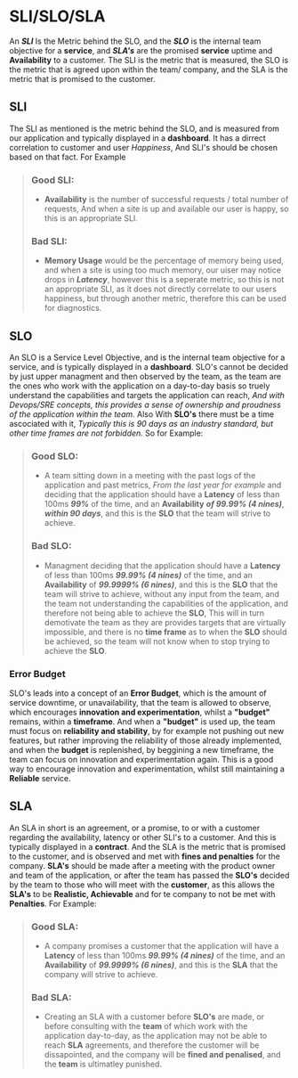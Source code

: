 # SLI/SLO/SLA
An ***SLI*** Is the Metric behind the SLO, and the ***SLO*** is the internal team objective for a **service**, and ***SLA's*** are the promised **service** uptime and **Availability** to a customer. The SLI is the metric that is measured, the SLO is the metric that is agreed upon within the team/ company, and the SLA is the metric that is promised to the customer.

## SLI

The SLI as mentioned is the metric behind the SLO, and is measured from our application and typically displayed in a **dashboard**. 
It has a dirrect correlation to customer and user *Happiness*, And SLI's should be chosen based on that fact. For Example
> ### Good SLI:
> - **Availability** is the number of successful requests / total number of requests, And when a site is up and available our user is happy, so this is an appropriate SLI.
> ### Bad SLI:
>  - **Memory Usage** would be the percentage of memory being used, and when a site is using too much memory, our uiser may notice drops in ***Latency***, however this is a seperate metric, so this is not an appropriate SLI, as it does not directly correlate to our users happiness, but through another metric, therefore this can be used for diagnostics.

## SLO
An SLO is a Service Level Objective, and is the internal team objective for a service, and is typically displayed in a **dashboard**. SLO's cannot be decided by just upper managment and then observed by the team, as the team are the ones who work with the application on a day-to-day basis so truely understand the capabilities and targets the application can reach, *And with Devops/SRE concepts, this provides a sense of ownership and proudness of the application within the team*. Also With **SLO's** there must be a time ascociated with it, *Typically this is 90 days as an industry standard, but other time frames are not forbidden.* So for Example:
> ### Good SLO:
> - A team sitting down in a meeting with the past logs of the application and past metrics, *From the last year for example* and deciding that the application should have a **Latency** of less than 100ms ***99%*** of the time, and an **Availability** ***of 99.99% (4 nines)***, ***within 90 days***, and this is the **SLO** that the team will strive to achieve.
> ### Bad SLO:
> - Managment deciding that the application should have a **Latency** of less than 100ms ***99.99% (4 nines)*** of the time, and an **Availability** of ***99.9999% (6 nines)***, and this is the **SLO** that the team will strive to achieve, without any input from the team, and the team not understanding the capabilities of the application, and therefore not being able to achieve the **SLO**, This will in turn demotivate the team as they are provides targets that are virtually impossible, and there is no **time frame** as to when the **SLO** should be achieved, so the team will not know when to stop trying to achieve the **SLO**.

### Error Budget
SLO's leads into a concept of an **Error Budget**, which is the amount of service downtime, or unavailability, that the team is allowed to observe, which encourages **innovation and experimentation**, whilst a **"budget"** remains, within a **timeframe**. And when a **"budget"** is used up, the team must focus on **reliability and stability**, by for example not pushing out new features, but rather improving the reliability of those already implemented, and when the **budget** is replenished, by beggining a new timeframe, the team can focus on innovation and experimentation again. This is a good way to encourage innovation and experimentation, whilst still maintaining a **Reliable** service.

## SLA
An SLA in short is an agreement, or a promise, to or with a customer regarding the availability, latency or other SLI's to a customer. And this is typically displayed in a **contract**. And the SLA is the metric that is promised to the customer, and is observed and met with **fines and penalties** for the company. 
**SLA's** should be made after a meeting with the product owner and team of the application, or after the team has passed the **SLO's** decided by the team to those who will meet with the **customer**, as this allows the **SLA's** to be **Realistic, Achievable** and for te company to not be met with **Penalties**. For Example:
> ### Good SLA:
> - A company promises a customer that the application will have a **Latency** of less than 100ms ***99.99% (4 nines)*** of the time, and an **Availability** of ***99.9999% (6 nines)***, and this is the **SLA** that the company will strive to achieve.
> ### Bad SLA:
> - Creating an SLA with a customer before **SLO's** are made, or before consulting with the **team** of which work with the application day-to-day, as the application may not be able to reach **SLA** agreements, and therefore the customer will be dissapointed, and the company will be **fined and penalised**, and the **team** is ultimatley punished.